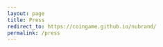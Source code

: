 ```yaml
---
layout: page
title: Press
redirect_to: https://coingame.github.io/nubrand/
permalink: /press
---
```

